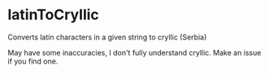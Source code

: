 # latinToCryllic
Converts latin characters in a given string to cryllic (Serbia)

May have some inaccuracies, I don't fully understand cryllic. Make an issue if you find one.

